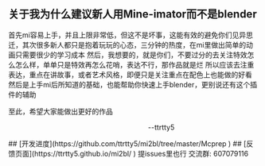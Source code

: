 ## 关于我为什么建议新人用Mine-imator而不是blender  

首先mi容易上手，并且上限非常低，但这不是坏事，这能有效的避免你们见异思迁，其次很多新人都只是抱着玩玩的心态，三分钟的热度，在mi里做出简单的动画只需要很少的学习成本
然后，我想要的，就是你们，不要过分的去关注特效怎么怎么样，单单只是特效再怎么花哨，表达不行，那作品就是烂
所以应该去注重表达，重点在讲故事，或者艺术风格，即便只是关注重点在配色上也能做的好看
然后是上手mi后所知道的基础，也能帮助你快速上手blender，更别说还有这个插件的辅助

至此，希望大家能做出更好的作品
<p style="text-align:right;margin-right:170px">--ttrtty5</p>
## [开发进度](https://github.com/ttrtty5/mi2bl/tree/master/Mcprep )  
## [反馈页面](https://ttrtty5.github.io/mi2bl/ )  
提issues里也行  
交流群: 607079116